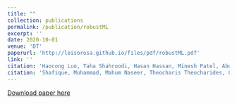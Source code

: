 ```yaml
---
title: ""
collection: publications
permalink: /publication/robustML
excerpt: ''
date: 2020-10-01
venue: 'DT'
paperurl: 'http://loisorosa.github.io/files/pdf/robustML.pdf'
link: ''
citation: 'Haocong Luo, Taha Shahroodi, Hasan Hassan, Minesh Patel, Abdullah Giray Yaglikci, <u>Lois Orosa</u>, Jisung Park, and Onur Mutlu. <b>"CLR-DRAM: A Low-Cost DRAM Architecture Enabling Dynamic Capacity-Latency Trade-Off."</b> In 47th International Symposium on Computer Architecture (ISCA), 2020'
citation: 'Shafique, Muhammad, Mahum Naseer, Theocharis Theocharides, Christos Kyrkou, Onur Mutlu, <u>Lois Orosa</u>, and Jungwook Choi. <b>"Robust machine learning systems: Challenges, current trends, perspectives, and the road ahead."</b> IEEE Design & Test 37, 2020.'
---
```

[Download paper here](http://loisorosa.github.io/files/pdf/robustML.pdf)

